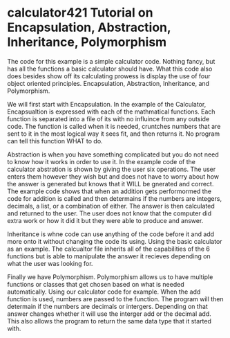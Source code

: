 # calculator421 Tutorial on Encapsulation, Abstraction, Inheritance, Polymorphism

The code for this example is a simple calculator code. Nothing fancy, but has all the functions a basic calculator should have.
What this code also does besides show off its calculating prowess is display the use of four object oriented principles. 
Encapsulation, Abstraction, Inheritance, and Polymorphism.

We will first start with Encapsulation. In the example of the Calculator, Encapsualtion is expressed with each of the mathmatical functions.
Each function is separated into a file of its with no influince from any outside code. The function is called when it is needed, cruntches
numbers that are sent to it in the most logical way it sees fit, and then returns it. No program can tell this function WHAT to do.

Abstraction is when you have something complicated but you do not need to know how it works in order to use it. In the example code of the calculator
abstration is shown by giving the user six operations. The user enters them however they wish but and does not have to worry about how the 
answer is generated but knows that it WILL be gnerated and correct. The example code shows that when an addition gets performormed the code for
addition is called and then determains if the numbers are integers, decimals, a list, or a combination of either. The answer is then calculated and 
returned to the user. The user does not know that the computer did extra work or how it did it but they were able to produce and answer.

Inheritance is whne code can use anything of the code before it and add more onto it without changing the code its using. Using the basic
calculator as an example. The calcualtor file inherits all of the capabilities of the 6 functions but is able to manipulate the answer it recieves depending
on what the user was looking for. 

Finally we have Polymorphism. Polymorphism allows us to have multiple functions or classes that get chosen based on what is needed automatically.
Using our calculator code for example. When the add function is used, numbers are passed to the function. The program will then determain
if the numbers are decimals or intergers. Depending on that answer changes whether it will use the interger add or the decimal add.
This also allows the program to return the same data type that it started with.
